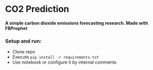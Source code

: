 
# CO2 Prediction

#### A simple carbon dioxide emissions forecasting research. Made with FBProphet


### Setup and run:
* Clone repo
* Execute `pip install -r requirements.txt`
* Use notebook or configure it by internal comments
